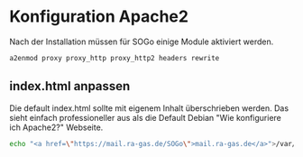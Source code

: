 # Konfiguration Apache2

Nach der Installation müssen für SOGo einige Module aktiviert werden.

```bash
a2enmod proxy proxy_http proxy_http2 headers rewrite
```


## index.html anpassen

Die default index.html sollte mit eigenem Inhalt überschrieben werden. Das sieht einfach professioneller aus als die Default Debian "Wie konfiguriere ich Apache2?" Webseite.

```bash
echo "<a href=\"https://mail.ra-gas.de/SOGo\">mail.ra-gas.de</a>">/var/www/html/index.html
```
